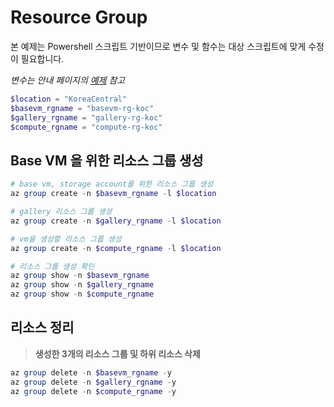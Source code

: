 ﻿# Resource Group
본 예제는 Powershell 스크립트 기반이므로 변수 및 함수는 대상 스크립트에 맞게 수정이 필요합니다.

*변수는 안내 페이지의 [예제](https://github.com/dotnetpower/powershell-azure-vm#예제) 참고*
```powershell
$location = "KoreaCentral"
$basevm_rgname = "basevm-rg-koc"
$gallery_rgname = "gallery-rg-koc"
$compute_rgname = "compute-rg-koc"
```

## Base VM 을 위한 리소스 그룹 생성
```powershell
# base vm, storage account를 위한 리소스 그룹 생성
az group create -n $basevm_rgname -l $location

# gallery 리소스 그룹 생성
az group create -n $gallery_rgname -l $location

# vm을 생성할 리소스 그룹 생성
az group create -n $compute_rgname -l $location

# 리소스 그룹 생성 확인
az group show -n $basevm_rgname
az group show -n $gallery_rgname
az group show -n $compute_rgname
```

## 리소스 정리
> **생성한 3개의 리소스 그룹 및 하위 리소스 삭제**
```powershell
az group delete -n $basevm_rgname -y
az group delete -n $gallery_rgname -y
az group delete -n $compute_rgname -y
```

